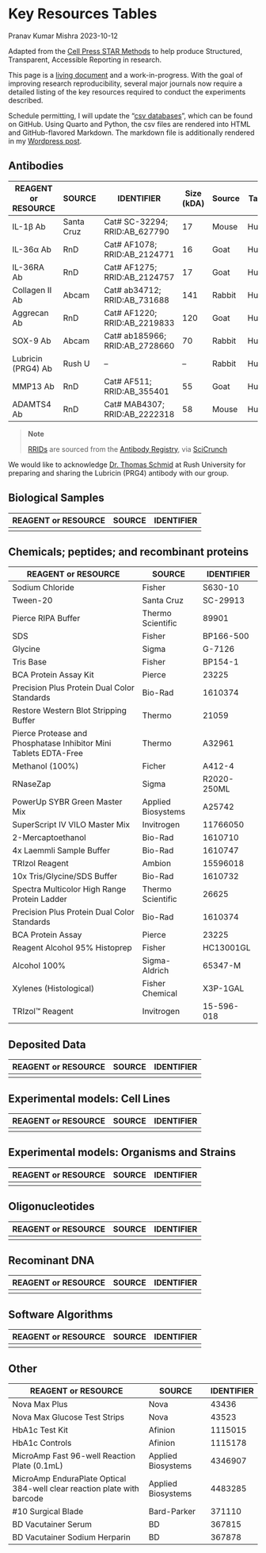# Key Resources Tables
Pranav Kumar Mishra
2023-10-12

Adapted from the [Cell Press STAR
Methods](https://www.cell.com/star-authors-guide) to help produce
Structured, Transparent, Accessible Reporting in research.

This page is a [living
document](https://en.wikipedia.org/wiki/Living_document) and a
work-in-progress. With the goal of improving research reproducibility,
several major journals now require a detailed listing of the key
resources required to conduct the experiments described.

Schedule permitting, I will update the “[csv
databases](https://github.com/pranavmishra90/research-reference/tree/main/lab-materials/key-resources-table)”,
which can be found on GitHub. Using Quarto and Python, the csv files are
rendered into HTML and GitHub-flavored Markdown. The markdown file is
additionally rendered in my [Wordpress
post](https://www.drpranavmishra.com/research/2023/star-methods-key-resources/).

## Antibodies

| REAGENT or RESOURCE | SOURCE     | IDENTIFIER                     | Size (kDA) | Source | Target | RRID                                                 |
|---------------------|------------|--------------------------------|------------|--------|--------|------------------------------------------------------|
| IL-1β Ab            | Santa Cruz | Cat# SC-32294; RRID:AB_627790  | 17         | Mouse  | Human  | [AB_627790](http://antibodyregistry.org/AB_627790)   |
| IL-36α Ab           | RnD        | Cat# AF1078; RRID:AB_2124771   | 16         | Goat   | Human  | [AB_2124771](http://antibodyregistry.org/AB_2124771) |
| IL-36RA Ab          | RnD        | Cat# AF1275; RRID:AB_2124757   | 17         | Goat   | Human  | [AB_2124757](http://antibodyregistry.org/AB_2124757) |
| Collagen II Ab      | Abcam      | Cat# ab34712; RRID:AB_731688   | 141        | Rabbit | Human  | [AB_731688](http://antibodyregistry.org/AB_731688)   |
| Aggrecan Ab         | RnD        | Cat# AF1220; RRID:AB_2219833   | 120        | Goat   | Human  | [AB_2219833](http://antibodyregistry.org/AB_2219833) |
| SOX-9 Ab            | Abcam      | Cat# ab185966; RRID:AB_2728660 | 70         | Rabbit | Human  | [AB_2728660](http://antibodyregistry.org/AB_2728660) |
| Lubricin (PRG4) Ab  | Rush U     | –                              | –          | Rabbit | Human  | [–](http://antibodyregistry.org/--)                  |
| MMP13 Ab            | RnD        | Cat# AF511; RRID:AB_355401     | 55         | Goat   | Human  | [AB_355401](http://antibodyregistry.org/AB_355401)   |
| ADAMTS4 Ab          | RnD        | Cat# MAB4307; RRID:AB_2222318  | 58         | Mouse  | Human  | [AB_2222318](http://antibodyregistry.org/AB_2222318) |

<div>

> **Note**
>
> [RRIDs](https://scicrunch.org/resources/rin/rrids) are sourced from
> the [Antibody Registry](http://antibodyregistry.org/), via
> [SciCrunch](https://scicrunch.org/resources/rin/rrids)

</div>

We would like to acknowledge [Dr. Thomas
Schmid](https://www.rushu.rush.edu/faculty/thomas-schmid-phd) at Rush
University for preparing and sharing the Lubricin (PRG4) antibody with
our group.

## Biological Samples

| REAGENT or RESOURCE | SOURCE | IDENTIFIER |
|---------------------|--------|------------|
|                     |        |            |

## Chemicals; peptides; and recombinant proteins

| REAGENT or RESOURCE                                              | SOURCE             | IDENTIFIER  |
|------------------------------------------------------------------|--------------------|-------------|
| Sodium Chloride                                                  | Fisher             | S630-10     |
| Tween-20                                                         | Santa Cruz         | SC-29913    |
| Pierce RIPA Buffer                                               | Thermo Scientific  | 89901       |
| SDS                                                              | Fisher             | BP166-500   |
| Glycine                                                          | Sigma              | G-7126      |
| Tris Base                                                        | Fisher             | BP154-1     |
| BCA Protein Assay Kit                                            | Pierce             | 23225       |
| Precision Plus Protein Dual Color Standards                      | Bio-Rad            | 1610374     |
| Restore Western Blot Stripping Buffer                            | Thermo             | 21059       |
| Pierce Protease and Phosphatase Inhibitor Mini Tablets EDTA-Free | Thermo             | A32961      |
| Methanol (100%)                                                  | Ficher             | A412-4      |
| RNaseZap                                                         | Sigma              | R2020-250ML |
| PowerUp SYBR Green Master Mix                                    | Applied Biosystems | A25742      |
| SuperScript IV VILO Master Mix                                   | Invitrogen         | 11766050    |
| 2-Mercaptoethanol                                                | Bio-Rad            | 1610710     |
| 4x Laemmli Sample Buffer                                         | Bio-Rad            | 1610747     |
| TRIzol Reagent                                                   | Ambion             | 15596018    |
| 10x Tris/Glycine/SDS Buffer                                      | Bio-Rad            | 1610732     |
| Spectra Multicolor High Range Protein Ladder                     | Thermo Scientific  | 26625       |
| Precision Plus Protein Dual Color Standards                      | Bio-Rad            | 1610374     |
| BCA Protein Assay                                                | Pierce             | 23225       |
| Reagent Alcohol 95% Histoprep                                    | Fisher             | HC13001GL   |
| Alcohol 100%                                                     | Sigma-Aldrich      | 65347-M     |
| Xylenes (Histological)                                           | Fisher Chemical    | X3P-1GAL    |
| TRIzol™ Reagent                                                  | Invitrogen         | 15-596-018  |

## Deposited Data

| REAGENT or RESOURCE | SOURCE | IDENTIFIER |
|---------------------|--------|------------|
|                     |        |            |

## Experimental models: Cell Lines

| REAGENT or RESOURCE | SOURCE | IDENTIFIER |
|---------------------|--------|------------|
|                     |        |            |

## Experimental models: Organisms and Strains

| REAGENT or RESOURCE | SOURCE | IDENTIFIER |
|---------------------|--------|------------|
|                     |        |            |

## Oligonucleotides

| REAGENT or RESOURCE | SOURCE | IDENTIFIER |
|---------------------|--------|------------|
|                     |        |            |

## Recominant DNA

| REAGENT or RESOURCE | SOURCE | IDENTIFIER |
|---------------------|--------|------------|
|                     |        |            |

## Software Algorithms

| REAGENT or RESOURCE | SOURCE | IDENTIFIER |
|---------------------|--------|------------|
|                     |        |            |

## Other

| REAGENT or RESOURCE                                                     | SOURCE             | IDENTIFIER |
|-------------------------------------------------------------------------|--------------------|------------|
| Nova Max Plus                                                           | Nova               | 43436      |
| Nova Max Glucose Test Strips                                            | Nova               | 43523      |
| HbA1c Test Kit                                                          | Afinion            | 1115015    |
| HbA1c Controls                                                          | Afinion            | 1115178    |
| MicroAmp Fast 96-well Reaction Plate (0.1mL)                            | Applied Biosystems | 4346907    |
| MicroAmp EnduraPlate Optical 384-well clear reaction plate with barcode | Applied Biosystems | 4483285    |
| \#10 Surgical Blade                                                     | Bard-Parker        | 371110     |
| BD Vacutainer Serum                                                     | BD                 | 367815     |
| BD Vacutainer Sodium Herparin                                           | BD                 | 367878     |
